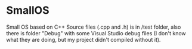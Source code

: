 SmallOS
=======

Small OS based on C++
Source files (.cpp and .h) is in /test folder, also there is folder "Debug" with some Visual Studio debug files (I don't know what they are doing, but my project didn't compiled without it).
